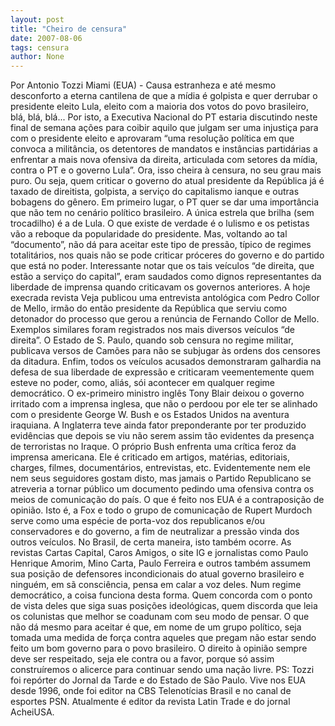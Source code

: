 ```yaml
---
layout: post
title: "Cheiro de censura"
date: 2007-08-06
tags: censura
author: None
---
```

Por Antonio Tozzi
Miami (EUA) - Causa estranheza e at&eacute; mesmo desconforto a eterna cantilena de que a m&iacute;dia &eacute; golpista e quer derrubar o presidente eleito Lula, eleito com a maioria dos votos do povo brasileiro, bl&aacute;, bl&aacute;, bl&aacute;... Por isto, a Executiva Nacional do PT estaria discutindo neste final de semana a&ccedil;&otilde;es para coibir aquilo que julgam ser uma injusti&ccedil;a para com o presidente eleito e aprovaram &ldquo;uma resolu&ccedil;&atilde;o pol&iacute;tica em que convoca a milit&acirc;ncia, os detentores de mandatos e inst&acirc;ncias partid&aacute;rias a enfrentar a mais nova ofensiva da direita, articulada com setores da m&iacute;dia, contra o PT e o governo Lula&rdquo;. 
Ora, isso cheira &agrave; censura, no seu grau mais puro. Ou seja, quem criticar o governo do atual presidente da Rep&uacute;blica j&aacute; &eacute; taxado de direitista, golpista, a servi&ccedil;o do capitalismo ianque e outras bobagens do g&ecirc;nero. Em primeiro lugar, o PT quer se dar uma import&acirc;ncia que n&atilde;o tem no cen&aacute;rio pol&iacute;tico brasileiro. A &uacute;nica estrela que brilha (sem trocadilho) &eacute; a de Lula. O que existe de verdade &eacute; o lulismo e os petistas v&atilde;o a reboque da popularidade do presidente.
Mas, voltando ao tal &ldquo;documento&rdquo;, n&atilde;o d&aacute; para aceitar este tipo de press&atilde;o, t&iacute;pico de regimes totalit&aacute;rios, nos quais n&atilde;o se pode criticar pr&oacute;ceres do governo e do partido que est&aacute; no poder. 
Interessante notar que os tais ve&iacute;culos &ldquo;de direita, que est&atilde;o a servi&ccedil;o do capital&rdquo;, eram saudados como dignos representantes da liberdade de imprensa quando criticavam os governos anteriores. A hoje execrada revista Veja publicou uma entrevista antol&oacute;gica com Pedro Collor de Mello, irm&atilde;o do ent&atilde;o presidente da Rep&uacute;blica que serviu como detonador do processo que gerou a ren&uacute;ncia de Fernando Collor de Mello. 
Exemplos similares foram registrados nos mais diversos ve&iacute;culos &ldquo;de direita&rdquo;. O Estado de S. Paulo, quando sob censura no regime militar, publicava versos de Cam&otilde;es para n&atilde;o se subjugar &agrave;s ordens dos censores da ditadura. Enfim, todos os ve&iacute;culos acusados demonstraram galhardia na defesa de sua liberdade de express&atilde;o e criticaram veementemente quem esteve no poder, como, ali&aacute;s, s&oacute;i acontecer em qualquer regime democr&aacute;tico.
O ex-primeiro ministro ingl&ecirc;s Tony Blair deixou o governo irritado com a imprensa inglesa, que n&atilde;o o perdoou por ele ter se alinhado com o presidente George W. Bush e os Estados Unidos na aventura iraquiana. A Inglaterra teve ainda fator preponderante por ter produzido evid&ecirc;ncias que depois se viu n&atilde;o serem assim t&atilde;o evidentes da presen&ccedil;a de terroristas no Iraque.
O pr&oacute;prio Bush enfrenta uma cr&iacute;tica feroz da imprensa americana. Ele &eacute; criticado em artigos, mat&eacute;rias, editoriais, charges, filmes, document&aacute;rios, entrevistas, etc. Evidentemente nem ele nem seus seguidores gostam disto, mas jamais o Partido Republicano se atreveria a tornar p&uacute;blico um documento pedindo uma ofensiva contra os meios de comunica&ccedil;&atilde;o do pa&iacute;s.
O que &eacute; feito nos EUA &eacute; a contraposi&ccedil;&atilde;o de opini&atilde;o. Isto &eacute;, a Fox e todo o grupo de comunica&ccedil;&atilde;o de Rupert Murdoch serve como uma esp&eacute;cie de porta-voz dos republicanos e/ou conservadores e do governo, a fim de neutralizar a press&atilde;o vinda dos outros ve&iacute;culos.
No Brasil, de certa maneira, isto tamb&eacute;m ocorre. As revistas Cartas Capital, Caros Amigos, o site IG e jornalistas como Paulo Henrique Amorim, Mino Carta, Paulo Ferreira e outros tamb&eacute;m assumem sua posi&ccedil;&atilde;o de defensores incondicionais do atual governo brasileiro e ningu&eacute;m, em s&atilde; consci&ecirc;ncia, pensa em calar a voz deles. Num regime democr&aacute;tico, a coisa funciona desta forma. Quem concorda com o ponto de vista deles que siga suas posi&ccedil;&otilde;es ideol&oacute;gicas, quem discorda que leia os colunistas que melhor se coadunam com seu modo de pensar.
O que n&atilde;o d&aacute; mesmo para aceitar &eacute; que, em nome de um grupo pol&iacute;tico, seja tomada uma medida de for&ccedil;a contra aqueles que pregam n&atilde;o estar sendo feito um bom governo para o povo brasileiro. O direito &agrave; opini&atilde;o sempre deve ser respeitado, seja ele contra ou a favor, porque s&oacute; assim constru&iacute;remos o alicerce para continuar sendo uma na&ccedil;&atilde;o livre. 
PS: Tozzi foi rep&oacute;rter do Jornal da Tarde e do Estado de S&atilde;o Paulo. Vive nos EUA desde 1996, onde foi editor na CBS Telenot&iacute;cias Brasil e no canal de esportes PSN. Atualmente &eacute; editor da revista Latin Trade e do jornal AcheiUSA.
 